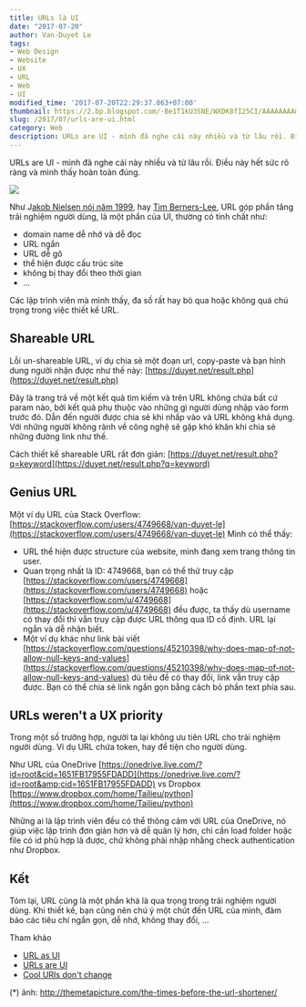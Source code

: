 ```yaml
---
title: URLs là UI
date: "2017-07-20"
author: Van-Duyet Le
tags:
- Web Design
- Website
- UX
- URL
- Web
- UI
modified_time: '2017-07-20T22:29:37.063+07:00'
thumbnail: https://2.bp.blogspot.com/-Be1T1kU3SNE/WXDK8fI25CI/AAAAAAAAmP8/hNT-xyX6Z6cwW1qoAEx6D3WaW5nYZ8vTQCK4BGAYYCw/s1600/funny-newspaper-URL-job-application.jpg
slug: /2017/07/urls-are-ui.html
category: Web
description: URLs are UI - mình đã nghe cái này nhiều và từ lâu rồi. Điều này hết sức rõ ràng và mình thấy hoàn toàn đúng.
---
```


URLs are UI - mình đã nghe cái này nhiều và từ lâu rồi. Điều này hết sức rõ ràng và mình thấy hoàn toàn đúng.

[![](https://2.bp.blogspot.com/-Be1T1kU3SNE/WXDK8fI25CI/AAAAAAAAmP8/hNT-xyX6Z6cwW1qoAEx6D3WaW5nYZ8vTQCK4BGAYYCw/s640/funny-newspaper-URL-job-application.jpg)](https://2.bp.blogspot.com/-Be1T1kU3SNE/WXDK8fI25CI/AAAAAAAAmP8/hNT-xyX6Z6cwW1qoAEx6D3WaW5nYZ8vTQCK4BGAYYCw/s1600/funny-newspaper-URL-job-application.jpg)

Như J[akob Nielsen nói năm 1999](https://www.nngroup.com/articles/url-as-ui/), hay [Tim Berners-Lee](https://www.w3.org/Provider/Style/URI), URL góp phần tăng trải nghiệm người dùng, là một phần của UI, thường có tính chất như:

- domain name dễ nhớ và dễ đọc
- URL ngắn
- URL dễ gõ
- thể hiện được cấu trúc site
- không bị thay đổi theo thời gian
- ...

Các lập trình viên mà mình thấy, đa số rất hay bỏ qua hoặc không quá chú trọng trong việc thiết kế URL.

## Shareable URL ##
Lỗi un-shareable URL, ví dụ chia sẻ một đoạn url, copy-paste và bạn hình dung người nhận được như thế này: [https://duyet.net/result.php](https://duyet.net/result.php)

Đây là trang trả về một kết quả tìm kiếm và trên URL không chứa bất cứ param nào, bởi kết quả phụ thuộc vào những gì người dùng nhập vào form trước đó. Dẫn đến người được chia sẻ khi nhấp vào và URL không khả dụng. Với những người không rành về công nghệ sẽ gặp khó khăn khi chia sẻ những đường link như thế.

Cách thiết kế shareable URL rất đơn giản: [https://duyet.net/result.php?q=keyword](https://duyet.net/result.php?q=keyword)

## Genius URL  ##
Một ví dụ URL của Stack Overflow: [https://stackoverflow.com/users/4749668/van-duyet-le](https://stackoverflow.com/users/4749668/van-duyet-le)
Mình có thể thấy:

- URL thể hiện được structure của website, mình đang xem trang thông tin user.
- Quan trọng nhất là ID: 4749668, bạn có thể thử truy cập [https://stackoverflow.com/users/4749668](https://stackoverflow.com/users/4749668) hoặc [https://stackoverflow.com/u/4749668](https://stackoverflow.com/u/4749668) đều được, ta thấy dù username có thay đổi thì vẫn truy cập được URL thông qua ID cố định. URL lại ngắn và dễ nhận biết.
- Một ví dụ khác như link bài viết [https://stackoverflow.com/questions/45210398/why-does-map-of-not-allow-null-keys-and-values](https://stackoverflow.com/questions/45210398/why-does-map-of-not-allow-null-keys-and-values) dù tiêu đề có thay đổi, link vẫn truy cập được. Bạn có thể chia sẻ link ngắn gọn bằng cách bỏ phần text phía sau. 

## URLs weren't a UX priority ##
Trong một số trường hợp, người ta lại không ưu tiên URL cho trải nghiệm người dùng. Ví dụ URL chứa token, hay để tiện cho người dùng.

Như URL của OneDrive [https://onedrive.live.com/?id=root&cid=1651FB17955FDADD](https://onedrive.live.com/?id=root&amp;cid=1651FB17955FDADD) vs Dropbox [https://www.dropbox.com/home/Tailieu/python](https://www.dropbox.com/home/Tailieu/python)

Những ai là lập trình viên đều có thể thông cảm với URL của OneDrive, nó giúp việc lập trình đơn giản hơn và dễ quản lý hơn, chỉ cần load folder hoặc file có id phù hợp là được, chứ không phải nhập nhằng check authentication như Dropbox.

## Kết ##
Tóm lại, URL cũng là một phần khá là qua trọng trong trải nghiệm người dùng. Khi thiết kế, bạn cũng nên chú ý một chút đến URL của mình, đảm bảo các tiêu chí ngắn gọn, dễ nhớ, không thay đổi, ...

Tham khảo

- [URL as UI](https://www.nngroup.com/articles/url-as-ui/)
- [URLs are UI](https://www.hanselman.com/blog/URLsAreUI.aspx)
- [Cool URIs don't change](https://www.w3.org/Provider/Style/URI)

(*) ảnh: http://themetapicture.com/the-times-before-the-url-shortener/

